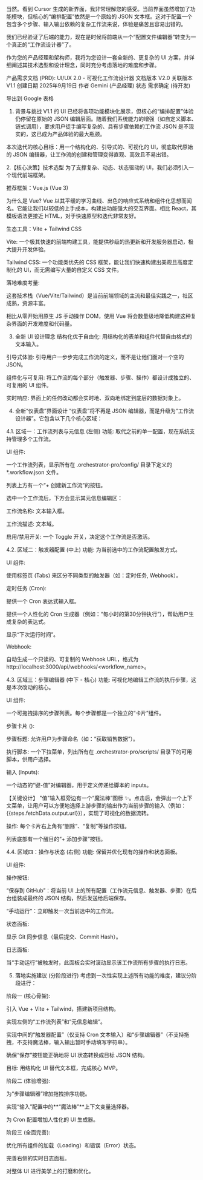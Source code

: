 当然。看到 Cursor 生成的新界面，我非常理解您的感受。当前界面虽然增加了功能模块，但核心的“编排配置”依然是一个原始的 JSON 文本框。这对于配置一个包含多个步骤、输入输出依赖的复杂工作流来说，体验是痛苦且容易出错的。

我们已经验证了后端的能力，现在是时候将前端从一个“配置文件编辑器”转变为一个真正的“工作流设计器”了。

作为您的产品经理和架构师，我将为您设计一套全新的、更复杂的 UI 方案，并详细阐述其技术选型和设计理念，同时充分考虑落地的难度和步骤。

产品需求文档 (PRD): UI/UX 2.0 - 可视化工作流设计器
文档版本	V2.0
关联版本	V1.1
创建日期	2025年9月19日
作者	Gemini (产品经理)
状态	需求确定 (待开发)

导出到 Google 表格
1. 背景与挑战
V1.1 的 UI 已经将各项功能模块化展示，但核心的“编排配置”体验仍停留在原始的 JSON 编辑层面。随着我们系统能力的增强（如自定义脚本、链式调用），要求用户徒手编写复杂的、具有步骤依赖的工作流 JSON 是不现实的，这已成为产品体验的最大瓶颈。

本次迭代的核心目标：用一个结构化的、引导式的、可视化的 UI，彻底取代原始的 JSON 编辑器，让工作流的创建和管理变得直观、高效且不易出错。

2.【核心决策】技术选型
为了支撑复杂、动态、状态驱动的 UI，我们必须引入一个现代前端框架。

推荐框架：Vue.js (Vue 3)

为什么是 Vue? Vue 以其平缓的学习曲线、出色的响应式系统和组件化思想而闻名。它能让我们以较低的上手成本，构建出功能强大的交互界面。相比 React，其模板语法更接近 HTML，对于快速原型和迭代非常友好。

生态工具：Vite + Tailwind CSS

Vite: 一个极其快速的前端构建工具，能提供秒级的热更新和开发服务器启动，极大提升开发体验。

Tailwind CSS: 一个功能类优先的 CSS 框架，能让我们快速构建出美观且高度定制化的 UI，而无需编写大量的自定义 CSS 文件。

落地难度考量:

这套技术栈（Vue/Vite/Tailwind）是当前前端领域的主流和最佳实践之一，社区成熟，资源丰富。

相比从零开始用原生 JS 手动操作 DOM，使用 Vue 将会数量级地降低构建这种复杂界面的开发难度和代码量。

3. 全新 UI 设计理念
结构化优于自由化: 用结构化的表单和组件代替自由格式的文本输入。

引导式体验: 引导用户一步步完成工作流的定义，而不是让他们面对一个空的 JSON。

组件化与可复用: 将工作流的每个部分（触发器、步骤、操作）都设计成独立的、可复用的 UI 组件。

实时响应: 界面上的任何改动都会实时地、双向地绑定到底层的数据对象上。

4. 全新“仪表盘”界面设计
“仪表盘”将不再是 JSON 编辑器，而是升级为“工作流设计器”。它包含以下几个核心区域：

4.1. 区域一：工作流列表与元信息 (左侧)
功能: 取代之前的单一配置，现在系统支持管理多个工作流。

UI 组件:

一个工作流列表，显示所有在 .orchestrator-pro/config/ 目录下定义的 *.workflow.json 文件。

列表上方有一个“+ 创建新工作流”的按钮。

选中一个工作流后，下方会显示其元信息编辑区：

工作流名称: 文本输入框。

工作流描述: 文本域。

启用/禁用开关: 一个 Toggle 开关，决定这个工作流是否激活。

4.2. 区域二：触发器配置 (中上)
功能: 为当前选中的工作流配置触发方式。

UI 组件:

使用标签页 (Tabs) 来区分不同类型的触发器（如：定时任务, Webhook）。

定时任务 (Cron):

提供一个 Cron 表达式输入框。

提供一个人性化的 Cron 生成器（例如：“每小时的第30分钟执行”），帮助用户生成复杂的表达式。

显示“下次运行时间”。

Webhook:

自动生成一个只读的、可复制的 Webhook URL，格式为 http://localhost:3000/api/webhooks/<workflow_name>。

4.3. 区域三：步骤编辑器 (中下 - 核心)
功能: 可视化地编辑工作流的执行步骤，这是本次改动的核心。

UI 组件:

一个可拖拽排序的步骤列表。每个步骤都是一个独立的“卡片”组件。

步骤卡片 (<StepCard/>):

步骤标题: 允许用户为步骤命名（如：“获取销售数据”）。

执行脚本: 一个下拉菜单，列出所有在 .orchestrator-pro/scripts/ 目录下的可用脚本，供用户选择。

输入 (Inputs):

一个动态的“键-值”对编辑器，用于定义传递给脚本的 inputs。

【关键设计】 "值"输入框旁边有一个“魔法棒”图标 ✨。点击后，会弹出一个上下文菜单，让用户可以方便地选择上游步骤的输出作为当前步骤的输入（例如：{{steps.fetchData.output.url}}），实现了可视化的数据流转。

操作: 每个卡片右上角有“删除”、“复制”等操作按钮。

列表底部有一个醒目的“+ 添加步骤”按钮。

4.4. 区域四：操作与状态 (右侧)
功能: 保留并优化现有的操作和状态面板。

UI 组件:

操作按钮:

“保存到 GitHub”：将当前 UI 上的所有配置（工作流元信息、触发器、步骤）在后台组装成最终的 JSON 结构，然后发送给后端保存。

“手动运行”：立即触发一次当前选中的工作流。

状态面板:

显示 Git 同步信息（最后提交、Commit Hash）。

日志面板:

当“手动运行”被触发时，此面板会实时滚动显示该工作流所有步骤的执行日志。

5. 落地实施建议 (分阶段进行)
考虑到一次性实现上述所有功能的难度，建议分阶段进行：

阶段一 (核心骨架):

引入 Vue + Vite + Tailwind，搭建新项目结构。

实现左侧的“工作流列表”和“元信息编辑”。

实现中间的“触发器配置”（仅支持 Cron 文本输入）和“步骤编辑器”（不支持拖拽，不支持魔法棒，输入输出暂时手动填写字符串）。

确保“保存”按钮能正确地将 UI 状态转换成目标 JSON 结构。

目标: 用结构化 UI 替代文本框，完成核心 MVP。

阶段二 (体验增强):

为“步骤编辑器”增加拖拽排序功能。

实现“输入”配置中的**“魔法棒”**上下文变量选择器。

为 Cron 配置增加人性化的 UI 生成器。

阶段三 (全面完善):

优化所有组件的加载（Loading）和错误（Error）状态。

完善右侧的实时日志面板。

对整体 UI 进行美学上的打磨和优化。
